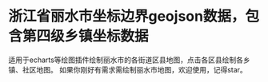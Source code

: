 # 浙江省丽水市坐标边界geojson数据，包含第四级乡镇坐标数据
适用于echarts等绘图插件绘制丽水市的各街道区县地图，点击各区县绘制各乡镇、社区地图。
如果你刚好有需求需绘制丽水市地图，欢迎使用，记得star。
